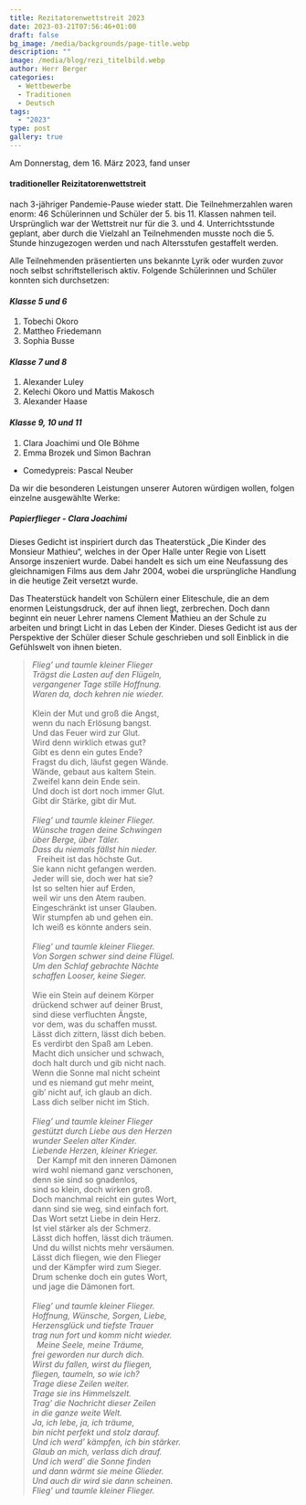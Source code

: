 ```yaml
---
title: Rezitatorenwettstreit 2023
date: 2023-03-21T07:56:46+01:00
draft: false
bg_image: /media/backgrounds/page-title.webp
description: ""
image: /media/blog/rezi_titelbild.webp
author: Herr Berger
categories:
  - Wettbewerbe
  - Traditionen
  - Deutsch
tags:
  - "2023"
type: post
gallery: true
---
```

Am Donnerstag, dem 16. März 2023, fand unser

#### traditioneller Reizitatorenwettstreit

nach 3-jähriger Pandemie-Pause wieder statt. Die Teilnehmerzahlen waren enorm: 46 Schülerinnen und Schüler der 5. bis 11. Klassen nahmen teil. Ursprünglich war der Wettstreit nur für die 3. und 4. Unterrichtsstunde geplant, aber durch die Vielzahl an Teilnehmenden musste noch die 5. Stunde hinzugezogen werden und nach Altersstufen gestaffelt werden.

Alle Teilnehmenden präsentierten uns bekannte Lyrik oder wurden zuvor noch selbst schriftstellerisch aktiv. Folgende Schülerinnen und Schüler konnten sich durchsetzen:

#### _Klasse 5 und 6_

1. Tobechi Okoro
1. Mattheo Friedemann
1. Sophia Busse

#### _Klasse 7 und 8_

1. Alexander Luley
1. Kelechi Okoro und Mattis Makosch
1. Alexander Haase

#### _Klasse 9, 10 und 11_

1. Clara Joachimi und Ole Böhme
1. Emma Brozek und Simon Bachran

- Comedypreis: Pascal Neuber

Da wir die besonderen Leistungen unserer Autoren würdigen wollen, folgen einzelne ausgewählte Werke:

##### Papierflieger - Clara Joachimi

Dieses Gedicht ist inspiriert durch das Theaterstück „Die Kinder des Monsieur Mathieu“, welches in der Oper Halle unter Regie von Lisett Ansorge inszeniert wurde. Dabei handelt es sich um eine Neufassung des gleichnamigen Films aus dem Jahr 2004, wobei die ursprüngliche Handlung in die heutige Zeit versetzt wurde. 

Das Theaterstück handelt von Schülern einer Eliteschule, die an dem enormen Leistungsdruck, der auf ihnen liegt, zerbrechen. Doch dann beginnt ein neuer Lehrer namens Clement Mathieu an der Schule zu arbeiten und bringt Licht in das Leben der Kinder. Dieses Gedicht ist aus der Perspektive der Schüler dieser Schule geschrieben und soll Einblick in die Gefühlswelt von ihnen bieten.

> _Flieg’ und taumle kleiner Flieger_  
> _Trägst die Lasten auf den Flügeln,_  
> _vergangener Tage stille Hoffnung._  
> _Waren da, doch kehren nie wieder._  
> &nbsp;  
> Klein der Mut und groß die Angst,  
> wenn du nach Erlösung bangst.  
> Und das Feuer wird zur Glut.  
> Wird denn wirklich etwas gut?  
> Gibt es denn ein gutes Ende?  
> Fragst du dich, läufst gegen Wände.  
> Wände, gebaut aus kaltem Stein.  
> Zweifel kann dein Ende sein.  
> Und doch ist dort noch immer Glut.  
> Gibt dir Stärke, gibt dir Mut.  
> &nbsp;  
> _Flieg’ und taumle kleiner Flieger._  
> _Wünsche tragen deine Schwingen_  
> _über Berge, über Täler._  
> _Dass du niemals fällst hin nieder._  
>   
> Freiheit ist das höchste Gut.  
> Sie kann nicht gefangen werden.  
> Jeder will sie, doch wer hat sie?  
> Ist so selten hier auf Erden,  
> weil wir uns den Atem rauben.  
> Eingeschränkt ist unser Glauben.  
> Wir stumpfen ab und gehen ein.  
> Ich weiß es könnte anders sein.  
> &nbsp;  
> _Flieg’ und taumle kleiner Flieger._  
> _Von Sorgen schwer sind deine Flügel._  
> _Um den Schlaf gebrachte Nächte_  
> _schaffen Looser, keine Sieger._  
> &nbsp;  
> Wie ein Stein auf deinem Körper  
> drückend schwer auf deiner Brust,  
> sind diese verfluchten Ängste,  
> vor dem, was du schaffen musst.  
> Lässt dich zittern, lässt dich beben.  
> Es verdirbt den Spaß am Leben.  
> Macht dich unsicher und schwach,  
> doch halt durch und gib nicht nach.  
> Wenn die Sonne mal nicht scheint  
> und es niemand gut mehr meint,  
> gib’ nicht auf, ich glaub an dich.  
> Lass dich selber nicht im Stich.  
> &nbsp;  
> _Flieg’ und taumle kleiner Flieger_  
> _gestützt durch Liebe aus den Herzen_  
> _wunder Seelen alter Kinder._  
> _Liebende Herzen, kleiner Krieger._  
> &nbsp;
> Der Kampf mit den inneren Dämonen  
> wird wohl niemand ganz verschonen,  
> denn sie sind so gnadenlos,  
> sind so klein, doch wirken groß.  
> Doch manchmal reicht ein gutes Wort,  
> dann sind sie weg, sind einfach fort.  
> Das Wort setzt Liebe in dein Herz.  
> Ist viel stärker als der Schmerz.  
> Lässt dich hoffen, lässt dich träumen.  
> Und du willst nichts mehr versäumen.  
> Lässt dich fliegen, wie den Flieger  
> und der Kämpfer wird zum Sieger.  
> Drum schenke doch ein gutes Wort,  
> und jage die Dämonen fort.  
> &nbsp;  
> _Flieg’ und taumle kleiner Flieger._  
> _Hoffnung, Wünsche, Sorgen, Liebe,_  
> _Herzensglück und tiefste Trauer_  
> _trag nun fort und komm nicht wieder._  
> &nbsp;
> _Meine Seele, meine Träume,_  
> _frei geworden nur durch dich._  
> _Wirst du fallen, wirst du fliegen,_  
> _fliegen, taumeln, so wie ich?_  
> _Trage diese Zeilen weiter._  
> _Trage sie ins Himmelszelt._  
> _Trag’ die Nachricht dieser Zeilen_  
> _in die ganze weite Welt._  
> _Ja, ich lebe, ja, ich träume,_  
> _bin nicht perfekt und stolz darauf._  
> _Und ich werd’ kämpfen, ich bin stärker._  
> _Glaub an mich, verlass dich drauf._  
> _Und ich werd’ die Sonne finden_  
> _und dann wärmt sie meine Glieder._  
> _Und auch dir wird sie dann scheinen._  
> _Flieg’ und taumle kleiner Flieger._  